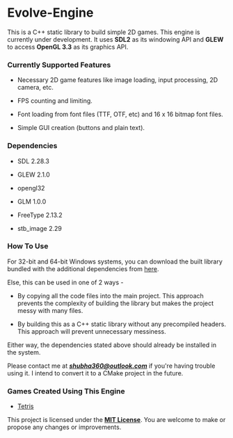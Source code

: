 # Evolve-Engine

This is a C++ static library to build simple 2D games. This engine is currently under development. It uses **SDL2** as its windowing API and **GLEW** to access **OpenGL 3.3** as its graphics API.

### Currently Supported Features

- Necessary 2D game features like image loading, input processing, 2D camera, etc.

- FPS counting and limiting.

- Font loading from font files (TTF, OTF, etc) and 16 x 16 bitmap font files.

- Simple GUI creation (buttons and plain text).

### Dependencies

- SDL 2.28.3

- GLEW 2.1.0

- opengl32

- GLM 1.0.0

- FreeType 2.13.2

- stb_image 2.29

### How To Use

For 32-bit and 64-bit Windows systems, you can download the built library bundled with the additional dependencies from [here](https://github.com/shubha360/Evolve-Engine/releases).

Else, this can be used in one of 2 ways - 

- By copying all the code files into the main project. This approach prevents the complexity of building the library but makes the project messy with many files.

- By building this as a C++ static library without any precompiled headers. This approach will prevent unnecessary messiness.

Either way, the dependencies stated above should already be installed in the system.

Please contact me at ***shubha360@outlook.com*** if you're having trouble using it. I intend to convert it to a CMake project in the future.

### Games Created Using This Engine

- [Tetris](https://github.com/shubha360/Tetris_Recreated)

This project is licensed under the **[MIT License](LICENSE)**. You are welcome to make or propose any changes or improvements.
